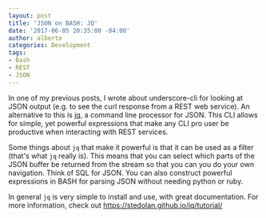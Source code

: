```yaml
---
layout: post
title: 'JSON on BASH: JQ'
date: '2017-06-05 20:35:00 -04:00'
author: alberto
categories: Development
tags:
- Bash
- REST
- JSON
---
```


In one of my previous posts, I wrote about underscore-cli for looking at JSON output (e.g. to see the curl response from a REST web service). An alternative to this is <a href="https://stedolan.github.io/jq/" target="_blank">jq</a>, a command line processor for JSON. This CLI allows for simple, yet powerful expressions that make any CLI pro user be productive when interacting with REST services.

Some things about ```jq``` that make it powerful is that it can be used as a filter (that's what ```jq``` really is). This means that you can select which parts of the JSON buffer be returned from the stream so that you can you do your own navigation. Think of SQL for JSON. You can also construct powerful expressions in BASH for parsing JSON without needing python or ruby.

In general ```jq``` is very simple to install and use, with great documentation. For more information, check out&nbsp;<a href="https://stedolan.github.io/jq/tutorial/">https://stedolan.github.io/jq/tutorial/</a>
